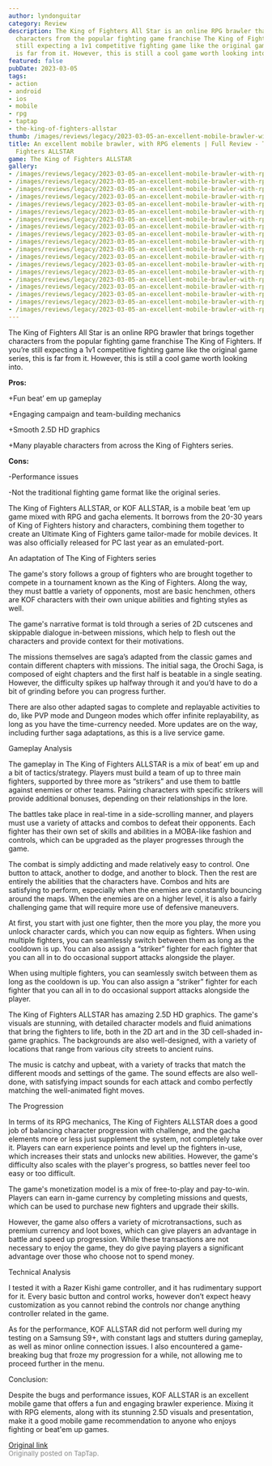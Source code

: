 ```yaml
---
author: lyndonguitar
category: Review
description: The King of Fighters All Star is an online RPG brawler that brings together
  characters from the popular fighting game franchise The King of Fighters. If you’re
  still expecting a 1v1 competitive fighting game like the original game series, this
  is far from it. However, this is still a cool game worth looking into.
featured: false
pubDate: 2023-03-05
tags:
- action
- android
- ios
- mobile
- rpg
- taptap
- the-king-of-fighters-allstar
thumb: /images/reviews/legacy/2023-03-05-an-excellent-mobile-brawler-with-rpg-elements--full-review---the-king-of-fighters-allstar-0.avif
title: An excellent mobile brawler, with RPG elements | Full Review - The King of
  Fighters ALLSTAR
game: The King of Fighters ALLSTAR
gallery:
- /images/reviews/legacy/2023-03-05-an-excellent-mobile-brawler-with-rpg-elements--full-review---the-king-of-fighters-allstar-0.avif
- /images/reviews/legacy/2023-03-05-an-excellent-mobile-brawler-with-rpg-elements--full-review---the-king-of-fighters-allstar-1.avif
- /images/reviews/legacy/2023-03-05-an-excellent-mobile-brawler-with-rpg-elements--full-review---the-king-of-fighters-allstar-2.avif
- /images/reviews/legacy/2023-03-05-an-excellent-mobile-brawler-with-rpg-elements--full-review---the-king-of-fighters-allstar-3.avif
- /images/reviews/legacy/2023-03-05-an-excellent-mobile-brawler-with-rpg-elements--full-review---the-king-of-fighters-allstar-4.avif
- /images/reviews/legacy/2023-03-05-an-excellent-mobile-brawler-with-rpg-elements--full-review---the-king-of-fighters-allstar-5.avif
- /images/reviews/legacy/2023-03-05-an-excellent-mobile-brawler-with-rpg-elements--full-review---the-king-of-fighters-allstar-6.avif
- /images/reviews/legacy/2023-03-05-an-excellent-mobile-brawler-with-rpg-elements--full-review---the-king-of-fighters-allstar-7.avif
- /images/reviews/legacy/2023-03-05-an-excellent-mobile-brawler-with-rpg-elements--full-review---the-king-of-fighters-allstar-8.avif
- /images/reviews/legacy/2023-03-05-an-excellent-mobile-brawler-with-rpg-elements--full-review---the-king-of-fighters-allstar-9.avif
- /images/reviews/legacy/2023-03-05-an-excellent-mobile-brawler-with-rpg-elements--full-review---the-king-of-fighters-allstar-10.avif
- /images/reviews/legacy/2023-03-05-an-excellent-mobile-brawler-with-rpg-elements--full-review---the-king-of-fighters-allstar-11.avif
- /images/reviews/legacy/2023-03-05-an-excellent-mobile-brawler-with-rpg-elements--full-review---the-king-of-fighters-allstar-12.avif
- /images/reviews/legacy/2023-03-05-an-excellent-mobile-brawler-with-rpg-elements--full-review---the-king-of-fighters-allstar-13.avif
- /images/reviews/legacy/2023-03-05-an-excellent-mobile-brawler-with-rpg-elements--full-review---the-king-of-fighters-allstar-14.avif
- /images/reviews/legacy/2023-03-05-an-excellent-mobile-brawler-with-rpg-elements--full-review---the-king-of-fighters-allstar-15.avif
- /images/reviews/legacy/2023-03-05-an-excellent-mobile-brawler-with-rpg-elements--full-review---the-king-of-fighters-allstar-16.avif
- /images/reviews/legacy/2023-03-05-an-excellent-mobile-brawler-with-rpg-elements--full-review---the-king-of-fighters-allstar-17.avif
- /images/reviews/legacy/2023-03-05-an-excellent-mobile-brawler-with-rpg-elements--full-review---the-king-of-fighters-allstar-18.avif
---
```

The King of Fighters All Star is an online RPG brawler that brings together characters from the popular fighting game franchise The King of Fighters. If you’re still expecting a 1v1 competitive fighting game like the original game series, this is far from it. However, this is still a cool game worth looking into.


**Pros:**


+Fun beat’ em up gameplay

+Engaging campaign and team-building mechanics

+Smooth 2.5D HD graphics

+Many playable characters from across the King of Fighters series.


**Cons:**


-Performance issues

-Not the traditional fighting game format like the original series.

The King of Fighters ALLSTAR, or KOF ALLSTAR, is a mobile beat ‘em up game mixed with RPG and gacha elements. It borrows from the 20-30 years of King of Fighters history and characters, combining them together to create an Ultimate King of Fighters game tailor-made for mobile devices. It was also officially released for PC last year as an emulated-port.

An adaptation of The King of Fighters series

The game's story follows a group of fighters who are brought together to compete in a tournament known as the King of Fighters. Along the way, they must battle a variety of opponents, most are basic henchmen, others are KOF characters with their own unique abilities and fighting styles as well.

The game's narrative format is told through a series of 2D cutscenes and skippable dialogue in-between missions, which help to flesh out the characters and provide context for their motivations.

The missions themselves are saga’s adapted from the classic games and contain different chapters with missions. The initial saga, the Orochi Saga, is composed of eight chapters and the first half is beatable in a single seating. However, the difficulty spikes up halfway through it and you’d have to do a bit of grinding before you can progress further.

There are also other adapted sagas to complete and replayable activities to do, like PVP mode and Dungeon modes which offer infinite replayability, as long as you have the time-currency needed. More updates are on the way, including further saga adaptations, as this is a live service game.

Gameplay Analysis

The gameplay in The King of Fighters ALLSTAR is a mix of beat’ em up and a bit of tactics/strategy. Players must build a team of up to three main fighters, supported by three more as “strikers” and use them to battle against enemies or other teams.  Pairing characters with specific strikers will provide additional bonuses, depending on their relationships in the lore.

The battles take place in real-time in a side-scrolling manner, and players must use a variety of attacks and combos to defeat their opponents. Each fighter has their own set of skills and abilities in a MOBA-like fashion and controls, which can be upgraded as the player progresses through the game.

The combat is simply addicting and made relatively easy to control. One button to attack, another to dodge, and another to block. Then the rest are entirely the abilities that the characters have. Combos and hits are satisfying to perform, especially when the enemies are constantly bouncing around the maps. When the enemies are on a higher level, it is also a fairly challenging game that will require more use of defensive maneuvers.

At first, you start with just one fighter, then the more you play, the more you unlock character cards, which you can now equip as fighters. When using multiple fighters, you can seamlessly switch between them as long as the cooldown is up. You can also assign a “striker” fighter for each fighter that you can all in to do occasional support attacks alongside the player.

When using multiple fighters, you can seamlessly switch between them as long as the cooldown is up. You can also assign a “striker” fighter for each fighter that you can all in to do occasional support attacks alongside the player.

The King of Fighters ALLSTAR has amazing 2.5D HD graphics. The game's visuals are stunning, with detailed character models and fluid animations that bring the fighters to life, both in the 2D art and in the 3D cell-shaded in-game graphics. The backgrounds are also well-designed, with a variety of locations that range from various city streets to ancient ruins.

The music is catchy and upbeat, with a variety of tracks that match the different moods and settings of the game. The sound effects are also well-done, with satisfying impact sounds for each attack and combo perfectly matching the well-animated fight moves.

The Progression

In terms of its RPG mechanics, The King of Fighters ALLSTAR does a good job of balancing character progression with challenge, and the gacha elements more or less just supplement the system, not completely take over it. Players can earn experience points and level up the fighters in-use, which increases their stats and unlocks new abilities. However, the game's difficulty also scales with the player's progress, so battles never feel too easy or too difficult.

The game's monetization model is a mix of free-to-play and pay-to-win. Players can earn in-game currency by completing missions and quests, which can be used to purchase new fighters and upgrade their skills.

However, the game also offers a variety of microtransactions, such as premium currency and loot boxes, which can give players an advantage in battle and speed up progression. While these transactions are not necessary to enjoy the game, they do give paying players a significant advantage over those who choose not to spend money.

Technical Analysis

I tested it with a Razer Kishi game controller, and it has rudimentary support for it. Every basic button and control works, however don’t expect heavy customization as you cannot rebind the controls nor change anything controller related in the game.

As for the performance, KOF ALLSTAR did not perform well during my testing on a Samsung S9+, with constant lags and stutters during gameplay, as well as minor online connection issues. I also encountered a game-breaking bug that froze my progression for a while, not allowing me to proceed further in the menu.

Conclusion:

Despite the bugs and performance issues, KOF ALLSTAR is an excellent mobile game that offers a fun and engaging brawler experience. Mixing it with RPG elements, along with its stunning 2.5D visuals and presentation, make it a good mobile game recommendation to anyone who enjoys fighting or beat'em up games.

[Original link](https://www.taptap.io/post/4713094)<br><span style="font-size: 0.95em; color: #888;">Originally posted on TapTap.</span>